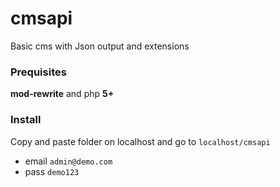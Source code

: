 # cmsapi
Basic cms with Json output and extensions


### Prequisites

**mod-rewrite** and php **5+**


### Install 

Copy and paste folder on localhost and go to  `localhost/cmsapi` 

- email `admin@demo.com`
- pass `demo123`


